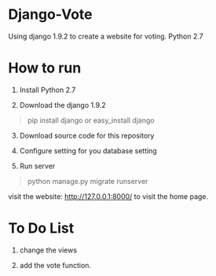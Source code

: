 # Django-Vote
Using django 1.9.2 to create a website for voting. Python 2.7

# How to run

1. Install Python 2.7

2. Download the django 1.9.2

>pip install django 
or
>easy_install django

3. Download source code for this repository

4. Configure setting for you database setting

5. Run server 

>python manage.py migrate runserver

visit the website: http://127.0.0.1:8000/ to visit the home page.

# To Do List

1. change the views 

2. add the vote function.
